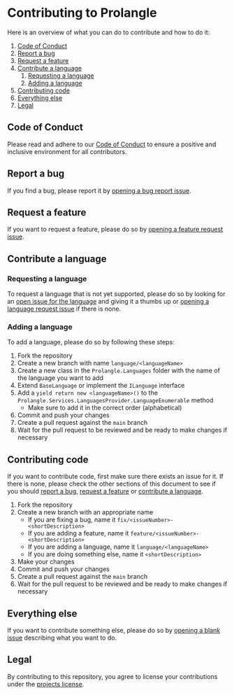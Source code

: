 # Contributing to Prolangle

Here is an overview of what you can do to contribute and how to do it:

1. [Code of Conduct](#code-of-conduct)
2. [Report a bug](#report-a-bug)
3. [Request a feature](#request-a-feature)
4. [Contribute a language](#contribute-a-language)
    1. [Requesting a language](#requesting-a-language)
    2. [Adding a language](#adding-a-language)
5. [Contributing code](#contributing-code)
6. [Everything else](#everything-else)
7. [Legal](#legal)


## Code of Conduct

Please read and adhere to our [Code of Conduct] to ensure a positive and inclusive environment for all contributors.

## Report a bug

If you find a bug, please report it by [opening a bug report issue].

## Request a feature

If you want to request a feature, please do so by [opening a feature request issue].

## Contribute a language

### Requesting a language

To request a language that is not yet supported, please do so by looking for an [open issue for the language] and giving
it a thumbs up or [opening a language request issue] if there is none.

### Adding a language

To add a language, please do so by following these steps:

1. Fork the repository
2. Create a new branch with name `language/<languageName>`
3. Create a new class in the `Prolangle.Languages` folder with the name of the language you want to add
4. Extend `BaseLanguage` or implement the `ILanguage` interface
5. Add a `yield return new <languageName>()` to the `Prolangle.Services.LanguagesProvider.LanguageEnumerable` method
    - Make sure to add it in the correct order (alphabetical)
6. Commit and push your changes
7. Create a pull request against the `main` branch
8. Wait for the pull request to be reviewed and be ready to make changes if necessary

## Contributing code

If you want to contribute code, first make sure there exists an issue for it. If there is none, please check the other
sections of this document to see if you should [report a bug](#report-a-bug), [request a feature](#request-a-feature) or
[contribute a language](#contribute-a-language).

1. Fork the repository
2. Create a new branch with an appropriate name
    - If you are fixing a bug, name it `fix/<issueNumber>-<shortDescription>`
    - If you are adding a feature, name it `feature/<issueNumber>-<shortDescription>`
    - If you are adding a language, name it `language/<languageName>`
    - If you are doing something else, name it `<shortDescription>`
3. Make your changes
4. Commit and push your changes
5. Create a pull request against the `main` branch
6. Wait for the pull request to be reviewed and be ready to make changes if necessary

## Everything else

If you want to contribute something else, please do so by [opening a blank issue] describing what you want to do.

## Legal

By contributing to this repository, you agree to license your contributions under the [projects license].


[Code of Conduct]: ./CODE_OF_CONDUCT.md

[opening a bug report issue]: https://github.com/ricardoboss/Prolangle/issues/new?template=bug_report.yml

[opening a feature request issue]: https://github.com/ricardoboss/Prolangle/issues/new?template=feature_request.yml

[open issue for the language]: https://github.com/ricardoboss/Prolangle/issues?q=is%3Aissue+is%3Aopen+sort%3Aupdated-desc+label%3Alanguage

[opening a language request issue]: https://github.com/ricardoboss/Prolangle/issues/new?template=language_request.yml

[opening a blank issue]: https://github.com/ricardoboss/Prolangle/issues/new

[projects license]: ./LICENSE
